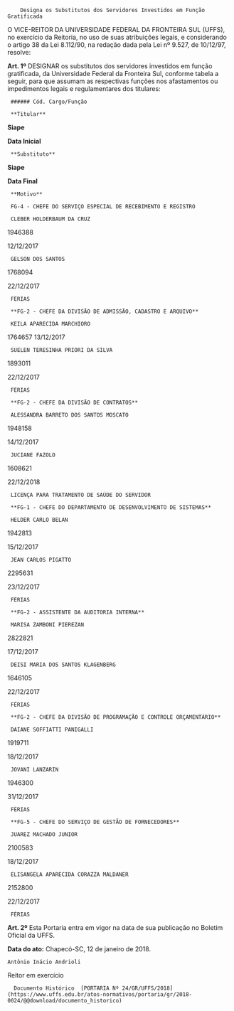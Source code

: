         Designa os Substitutos dos Servidores Investidos em Função Gratificada  

O VICE-REITOR DA UNIVERSIDADE FEDERAL DA FRONTEIRA SUL (UFFS), no exercício da Reitoria, no uso de suas atribuições legais, e considerando o artigo 38 da Lei 8.112/90, na redação dada pela Lei nº 9.527, de 10/12/97, resolve:

  

 **Art. 1º** DESIGNAR os substitutos dos servidores investidos em função gratificada, da Universidade Federal da Fronteira Sul, conforme tabela a seguir, para que assumam as respectivas funções nos afastamentos ou impedimentos legais e regulamentares dos titulares:

     ###### Cód. Cargo/Função

     **Titular**

   **Siape**

   **Data Inicial**

     **Substituto**

   **Siape**

   **Data Final**

     **Motivo**

     FG-4 - CHEFE DO SERVIÇO ESPECIAL DE RECEBIMENTO E REGISTRO

     CLEBER HOLDERBAUM DA CRUZ

   1946388

   12/12/2017

     GELSON DOS SANTOS

   1768094

   22/12/2017

     FÉRIAS

     **FG-2 - CHEFE DA DIVISÃO DE ADMISSÃO, CADASTRO E ARQUIVO**

     KEILA APARECIDA MARCHIORO

  1764657  13/12/2017

     SUELEN TERESINHA PRIORI DA SILVA

   1893011

   22/12/2017

     FÉRIAS

     **FG-2 - CHEFE DA DIVISÃO DE CONTRATOS**

     ALESSANDRA BARRETO DOS SANTOS MOSCATO

   1948158

   14/12/2017

     JUCIANE FAZOLO

   1608621

   22/12/2018

     LICENÇA PARA TRATAMENTO DE SAÚDE DO SERVIDOR

     **FG-1 - CHEFE DO DEPARTAMENTO DE DESENVOLVIMENTO DE SISTEMAS**

     HELDER CARLO BELAN

   1942813

   15/12/2017

     JEAN CARLOS PIGATTO

   2295631

   23/12/2017

     FÉRIAS

     **FG-2 - ASSISTENTE DA AUDITORIA INTERNA**

     MARISA ZAMBONI PIEREZAN

   2822821

   17/12/2017

     DEISI MARIA DOS SANTOS KLAGENBERG

   1646105

   22/12/2017

     FÉRIAS

     **FG-2 - CHEFE DA DIVISÃO DE PROGRAMAÇÃO E CONTROLE ORÇAMENTÁRIO**

     DAIANE SOFFIATTI PANIGALLI

   1919711

   18/12/2017

     JOVANI LANZARIN

   1946300

   31/12/2017

     FÉRIAS

     **FG-5 - CHEFE DO SERVIÇO DE GESTÃO DE FORNECEDORES**

     JUAREZ MACHADO JUNIOR

   2100583

   18/12/2017

     ELISANGELA APARECIDA CORAZZA MALDANER

   2152800

   22/12/2017

     FÉRIAS

      

 **Art. 2º** Esta Portaria entra em vigor na data de sua publicação no Boletim Oficial da UFFS.

   **Data do ato:** Chapecó-SC, 12 de janeiro de 2018.   
 

    Antônio Inácio Andrioli   
 Reitor em exercício 

      Documento Histórico  [PORTARIA Nº 24/GR/UFFS/2018](https://www.uffs.edu.br/atos-normativos/portaria/gr/2018-0024/@@download/documento_historico)     
      